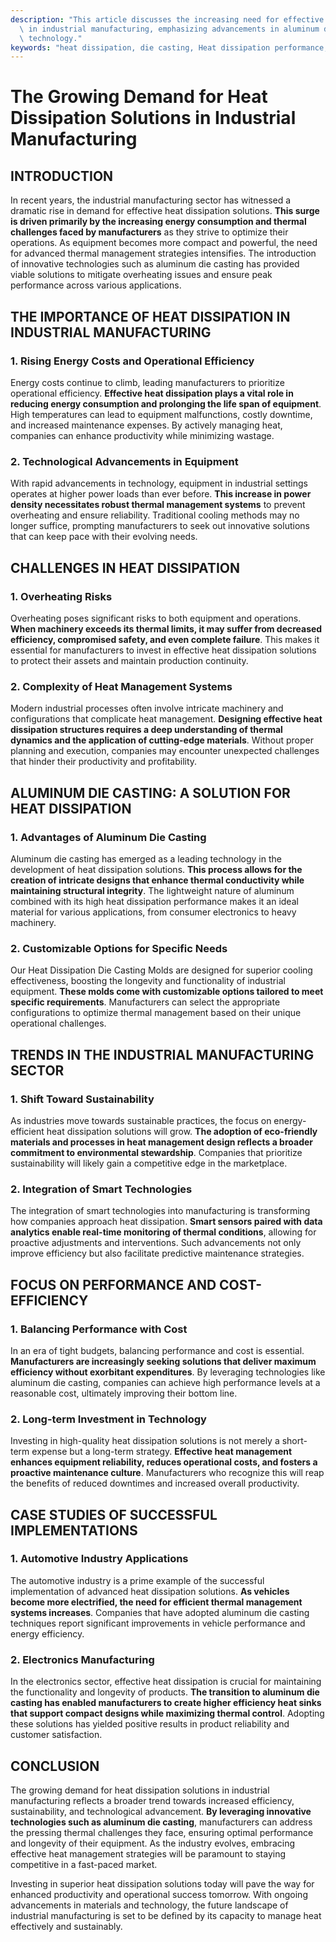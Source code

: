 ```yaml
---
description: "This article discusses the increasing need for effective heat dissipation solutions\
  \ in industrial manufacturing, emphasizing advancements in aluminum die casting\
  \ technology."
keywords: "heat dissipation, die casting, Heat dissipation performance, Heat dissipation efficiency"
---
```

# The Growing Demand for Heat Dissipation Solutions in Industrial Manufacturing

## INTRODUCTION

In recent years, the industrial manufacturing sector has witnessed a dramatic rise in demand for effective heat dissipation solutions. **This surge is driven primarily by the increasing energy consumption and thermal challenges faced by manufacturers** as they strive to optimize their operations. As equipment becomes more compact and powerful, the need for advanced thermal management strategies intensifies. The introduction of innovative technologies such as aluminum die casting has provided viable solutions to mitigate overheating issues and ensure peak performance across various applications.

## THE IMPORTANCE OF HEAT DISSIPATION IN INDUSTRIAL MANUFACTURING

### 1. Rising Energy Costs and Operational Efficiency

Energy costs continue to climb, leading manufacturers to prioritize operational efficiency. **Effective heat dissipation plays a vital role in reducing energy consumption and prolonging the life span of equipment**. High temperatures can lead to equipment malfunctions, costly downtime, and increased maintenance expenses. By actively managing heat, companies can enhance productivity while minimizing wastage.

### 2. Technological Advancements in Equipment

With rapid advancements in technology, equipment in industrial settings operates at higher power loads than ever before. **This increase in power density necessitates robust thermal management systems** to prevent overheating and ensure reliability. Traditional cooling methods may no longer suffice, prompting manufacturers to seek out innovative solutions that can keep pace with their evolving needs.

## CHALLENGES IN HEAT DISSIPATION

### 1. Overheating Risks

Overheating poses significant risks to both equipment and operations. **When machinery exceeds its thermal limits, it may suffer from decreased efficiency, compromised safety, and even complete failure**. This makes it essential for manufacturers to invest in effective heat dissipation solutions to protect their assets and maintain production continuity.

### 2. Complexity of Heat Management Systems

Modern industrial processes often involve intricate machinery and configurations that complicate heat management. **Designing effective heat dissipation structures requires a deep understanding of thermal dynamics and the application of cutting-edge materials**. Without proper planning and execution, companies may encounter unexpected challenges that hinder their productivity and profitability.

## ALUMINUM DIE CASTING: A SOLUTION FOR HEAT DISSIPATION

### 1. Advantages of Aluminum Die Casting

Aluminum die casting has emerged as a leading technology in the development of heat dissipation solutions. **This process allows for the creation of intricate designs that enhance thermal conductivity while maintaining structural integrity**. The lightweight nature of aluminum combined with its high heat dissipation performance makes it an ideal material for various applications, from consumer electronics to heavy machinery.

### 2. Customizable Options for Specific Needs

Our Heat Dissipation Die Casting Molds are designed for superior cooling effectiveness, boosting the longevity and functionality of industrial equipment. **These molds come with customizable options tailored to meet specific requirements**. Manufacturers can select the appropriate configurations to optimize thermal management based on their unique operational challenges.

## TRENDS IN THE INDUSTRIAL MANUFACTURING SECTOR

### 1. Shift Toward Sustainability

As industries move towards sustainable practices, the focus on energy-efficient heat dissipation solutions will grow. **The adoption of eco-friendly materials and processes in heat management design reflects a broader commitment to environmental stewardship**. Companies that prioritize sustainability will likely gain a competitive edge in the marketplace.

### 2. Integration of Smart Technologies

The integration of smart technologies into manufacturing is transforming how companies approach heat dissipation. **Smart sensors paired with data analytics enable real-time monitoring of thermal conditions**, allowing for proactive adjustments and interventions. Such advancements not only improve efficiency but also facilitate predictive maintenance strategies.

## FOCUS ON PERFORMANCE AND COST-EFFICIENCY

### 1. Balancing Performance with Cost

In an era of tight budgets, balancing performance and cost is essential. **Manufacturers are increasingly seeking solutions that deliver maximum efficiency without exorbitant expenditures**. By leveraging technologies like aluminum die casting, companies can achieve high performance levels at a reasonable cost, ultimately improving their bottom line.

### 2. Long-term Investment in Technology

Investing in high-quality heat dissipation solutions is not merely a short-term expense but a long-term strategy. **Effective heat management enhances equipment reliability, reduces operational costs, and fosters a proactive maintenance culture**. Manufacturers who recognize this will reap the benefits of reduced downtimes and increased overall productivity.

## CASE STUDIES OF SUCCESSFUL IMPLEMENTATIONS

### 1. Automotive Industry Applications

The automotive industry is a prime example of the successful implementation of advanced heat dissipation solutions. **As vehicles become more electrified, the need for efficient thermal management systems increases**. Companies that have adopted aluminum die casting techniques report significant improvements in vehicle performance and energy efficiency.

### 2. Electronics Manufacturing

In the electronics sector, effective heat dissipation is crucial for maintaining the functionality and longevity of products. **The transition to aluminum die casting has enabled manufacturers to create higher efficiency heat sinks that support compact designs while maximizing thermal control**. Adopting these solutions has yielded positive results in product reliability and customer satisfaction.

## CONCLUSION

The growing demand for heat dissipation solutions in industrial manufacturing reflects a broader trend towards increased efficiency, sustainability, and technological advancement. **By leveraging innovative technologies such as aluminum die casting**, manufacturers can address the pressing thermal challenges they face, ensuring optimal performance and longevity of their equipment. As the industry evolves, embracing effective heat management strategies will be paramount to staying competitive in a fast-paced market. 

Investing in superior heat dissipation solutions today will pave the way for enhanced productivity and operational success tomorrow. With ongoing advancements in materials and technology, the future landscape of industrial manufacturing is set to be defined by its capacity to manage heat effectively and sustainably.
